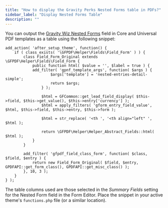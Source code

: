 ```yaml
---
title: "How to display the Gravity Perks Nested Forms table in PDFs?"
sidebar_label: "Display Nested Forms Table"
description: ""
---
```


You can output the <a href="https://gravitywiz.com/documentation/gravity-forms-nested-forms/?ref=78" rel="sponsored">Gravity Wiz Nested Forms</a> field in Core and Universal PDF templates as a table using the following snippet:

```
add_action( 'after_setup_theme', function() {
	if ( class_exists( '\GFPDF\Helper\Fields\Field_Form' ) ) {
		class Field_Form_Original extends \GFPDF\Helper\Fields\Field_Form {
			public function html( $value = '', $label = true ) {
			add_filter( 'gpnf_template_args', function( $args ) {
					$args['template'] = 'nested-entries-detail-simple';
					return $args;
				} );

				$html = GFCommon::get_lead_field_display( $this->field, $this->get_value(), $this->entry['currency'] );
				$html = apply_filters( 'gform_entry_field_value', $html, $this->field, $this->entry, $this->form );

				$html = str_replace( '<th ', '<th align="left" ', $html );

				return \GFPDF\Helper\Helper_Abstract_Fields::html( $html );
			}
		}

		add_filter( 'gfpdf_field_class_form', function( $class, $field, $entry ) {
			return new Field_Form_Original( $field, $entry, GPDFAPI::get_form_class(), GPDFAPI::get_misc_class() );
		}, 10, 3 );
	}
} );
```

The table columns used are those selected in the _Summary Fields_ setting for the Nested Form field in the Form Editor. Place the snippet in your active theme's `functions.php` file (or a similar location).

